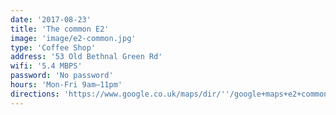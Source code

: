 ```yaml
---
date: '2017-08-23'
title: 'The common E2'
image: 'image/e2-common.jpg'
type: 'Coffee Shop'
address: '53 Old Bethnal Green Rd'
wifi: '5.4 MBPS'
password: 'No password'
hours: 'Mon-Fri 9am–11pm'
directions: 'https://www.google.co.uk/maps/dir/''/google+maps+e2+common/data=!4m5!4m4!1m0!1m2!1m1!1s0x48761cc492cb030d:0x6935be98eff1b71a?sa=X&ved=0ahUKEwi158jNtu3VAhXDJVAKHaVVCboQ9RcIfTAL'
---
```




